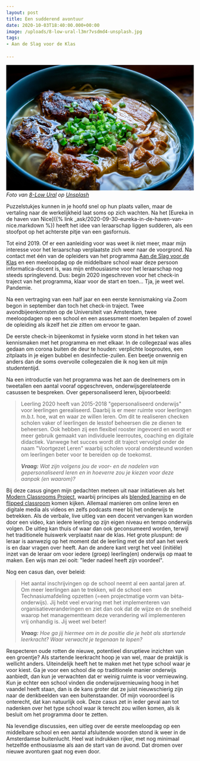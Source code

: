 ```yaml
---
layout: post
title: Een sudderend avontuur
date: 2020-10-03T18:40:00.000+00:00
image: /uploads/8-low-ural-l3mr7vsdmd4-unsplash.jpg
tags:
- Aan de Slag voor de Klas

---
```

![](/uploads/8-low-ural-l3mr7vsdmd4-unsplash.jpg)  
_Foto van_ [_8-Low Ural_](https://unsplash.com/@ural_8_low?utm_source=unsplash&utm_medium=referral&utm_content=creditCopyText) _op_ [_Unsplash_](https://unsplash.com/s/photos/stew?utm_source=unsplash&utm_medium=referral&utm_content=creditCopyText)

Puzzelstukjes kunnen in je hoofd snel op hun plaats vallen, maar de vertaling naar de werkelijkheid laat soms op zich wachten. Na het [Eureka in de haven van Nice]({% link _ask/2020-09-30-eureka-in-de-haven-van-nice.markdown %}) heeft het idee van leraarschap liggen sudderen, als een stoofpot op het achterste pitje van een gasfornuis.

Tot eind 2019. Of er een aanleiding voor was weet ik niet meer, maar mijn interesse voor het leraarschap verplaatste zich weer naar de voorgrond. Na contact met één van de opleiders van het programma [Aan de Slag voor de Klas](https://www.uva.nl/programmas/lerarenopleiding/aan-de-slag-voor-de-klas/aan-de-slag-voor-de-klas.html?cb) en een meeloopdag op de middelbare school waar deze persoon informatica-docent is, was mijn enthousiasme voor het leraarschap nog steeds springlevend. Dus: begin 2020 ingeschreven voor het check-in traject van het programma, klaar voor de start en toen... Tja, je weet wel. Pandemie.

Na een vertraging van een half jaar en een eerste kennismaking via Zoom begon in september dan toch het check-in traject. Twee avondbijeenkomsten op de Universiteit van Amsterdam, twee meeloopdagen op een school en een assessment moeten bepalen of zowel de opleiding als ikzelf het zie zitten om ervoor te gaan.

De eerste check-in bijeenkomst in fysieke vorm stond in het teken van kennismaken met het programma en met elkaar. In de collegezaal was alles gedaan om corona buiten de deur te houden: verplichte looproutes, een zitplaats in je eigen bubbel en desinfectie-zuilen. Een beetje onwennig en anders dan de soms overvolle collegezalen die ik nog ken uit mijn studententijd.

Na een introductie van het programma was het aan de deelnemers om in tweetallen een aantal vooraf opgeschreven, onderwijsgerelateerde casussen te bespreken. Over gepersonaliseerd leren, bijvoorbeeld:

> Leerling 2020 heeft van 2015-2018 "gepersonaliseerd onderwijs" voor leerlingen gerealiseerd. Daarbij is er meer ruimte voor leerlingen m.b.t. hoe, wat en waar ze willen leren. Om dit te realiseren checken scholen vaker of leerlingen de lesstof beheersen die ze dienen te beheersen. Ook hebben zij een flexibel rooster ingevoerd en wordt er meer gebruik gemaakt van individuele leerroutes, coaching en digitale didactiek. Vanwege het succes wordt dit traject vervolgd onder de naam "Voortgezet Leren" waarbij scholen vooral ondersteund worden om leerlingen beter voor te bereiden op de toekomst.
>
> **_Vraag:_** _Wat zijn volgens jou de voor- en de nadelen van gepersonaliseerd leren en in hoeverre zou je kiezen voor deze aanpak (en waarom)?_

Bij deze casus gingen mijn gedachten meteen uit naar initiatieven als het [Modern Classrooms Project](https://modernclassrooms.org/), waarbij principes als [blended learning](https://www.teachthought.com/learning/the-definition-of-blended-learning/) en de [flipped classroom](https://www.edutopia.org/blog/flipped-classroom-pro-and-con-mary-beth-hertz) komen kijken. Allemaal manieren om online leren en digitale media als videos en zelfs podcasts meer bij het onderwijs te betrekken. Als de verbale, live uitleg van een docent vervangen kan worden door een video, kan iedere leerling op zijn eigen niveau en tempo onderwijs volgen. De uitleg kan thuis of waar dan ook geconsumeerd worden, terwijl het traditionele huiswerk verplaatst naar de klas. Het grote pluspunt: de leraar is aanwezig op het moment dat de leerling met de stof aan het werk is en daar vragen over heeft. Aan de andere kant vergt het veel (initiële) inzet van de leraar om voor iedere (groep) leerling(en) onderwijs op maat te maken. Een wijs man zei ooit: "Ieder nadeel heeft zijn voordeel".

Nog een casus dan, over beleid:

> Het aantal inschrijvingen op de school neemt al een aantal jaren af. Om meer leerlingen aan te trekken, wil de school een Technasiumafdeling opzetten (=een projectmatige vorm van bèta-onderwijs). Jij hebt veel ervaring met het implementeren van organisatieveranderingen en ziet dan ook dat de wijze en de snelheid waarop het managementteam deze verandering wil implementeren vrij onhandig is. Jij weet wel beter!
>
> **_Vraag:_** _Hoe ga jij hiermee om in de positie die je hebt als startende leerkracht? Waar verwacht je tegenaan te lopen?_

Respecteren oude rotten de nieuwe, potentieel disruptieve inzichten van een groentje? Als startende leerkracht hoop je van wel, maar de praktijk is wellicht anders. Uiteindelijk heeft het te maken met het type school waar je voor kiest. Ga je voor een school die op traditionele manier onderwijs aanbiedt, dan kun je verwachten dat er weinig ruimte is voor vernieuwing. Kun je echter een school vinden die onderwijsvernieuwing hoog in het vaandel heeft staan, dan is de kans groter dat ze juist nieuwschierig zijn naar de denkbeelden van een buitenstaander. Of mijn vooroordeel is onterecht, dat kan natuurlijk ook. Deze casus zet in ieder geval aan tot nadenken over het type school waar ik terecht zou willen komen, als ik besluit om het programma door te zetten.

Na levendige discussies, een uitleg over de eerste meeloopdag op een middelbare school en een aantal afsluitende woorden stond ik weer in de Amsterdamse buitenlucht. Heel wat indrukken rijker, met nog minimaal hetzelfde enthousiasme als aan de start van de avond. Dat dromen over nieuwe avonturen gaat nog even door.